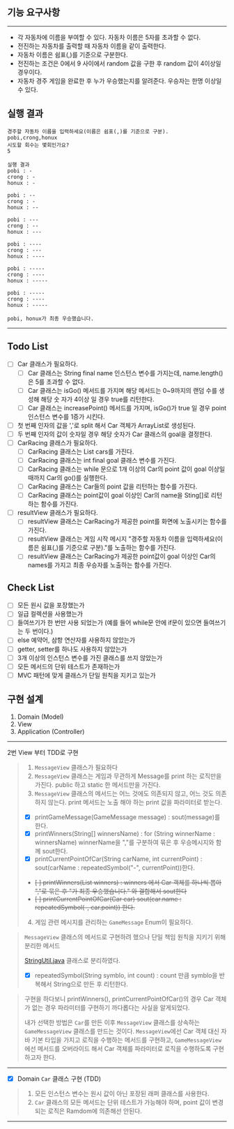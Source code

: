 ## 기능 요구사항

---

- 각 자동차에 이름을 부여할 수 있다. 자동차 이름은 5자를 초과할 수 없다.
- 전진하는 자동차를 출력할 때 자동차 이름을 같이 출력한다.
- 자동차 이름은 쉼표(,)를 기준으로 구분한다.
- 전진하는 조건은 0에서 9 사이에서 random 값을 구한 후 random 값이 4이상일 경우이다.
- 자동차 경주 게임을 완료한 후 누가 우승했는지를 알려준다. 우승자는 한명 이상일 수 있다.

## 실행 결과
```agsl
경주할 자동차 이름을 입력하세요(이름은 쉼표(,)를 기준으로 구분).
pobi,crong,honux
시도할 회수는 몇회인가요?
5

실행 결과
pobi : -
crong : -
honux : -

pobi : --
crong : -
honux : --

pobi : ---
crong : --
honux : ---

pobi : ----
crong : ---
honux : ----

pobi : -----
crong : ----
honux : -----

pobi : -----
crong : ----
honux : -----

pobi, honux가 최종 우승했습니다.
```
---

## Todo List

- [ ] Car 클래스가 필요하다.
  - [ ] Car 클래스는 String final name 인스턴스 변수를 가지는데, name.length()은 5를 초과할 수 없다.
  - [ ] Car 클래스는 isGo() 메서드를 가지며 해당 메서드는 0~9까지의 랜덤 수를 생성해 해당 숫 자가 4이상 일 경우 true를 리턴한다.
  - [ ] Car 클래스는 increasePoint() 메서드를 가지며, isGo()가 true 일 경우 point 인스턴스 변수를 1증가 시킨다.
- [ ] 첫 번째 인자의 값을 ','로 split 해서 Car 객체가 ArrayList로 생성된다.
- [ ] 두 번째 인자의 값이 숫자일 경우 해당 숫자가 Car 클래스의 goal을 결정한다.
- [ ] CarRacing 클래스가 필요하다.
  - [ ] CarRacing 클래스는 List<Car> cars를 가진다.
  - [ ] CarRacing 클래스는 int final goal 클래스 변수를 가진다.
  - [ ] CarRacing 클래스는 while 문으로 1개 이상의 Car의 point 값이 goal 이상일 때까지 Car의 go()를 실행한다.
  - [ ] CarRacing 클래스는 Car들의 point 값을 리턴하는 함수를 가진다.
  - [ ] CarRacing 클래스는 point값이 goal 이상인 Car의 name을 Sting[]로 리턴하는 함수를 가진다.
- [ ] resultView 클래스가 필요하다. 
  - [ ] resultView 클래스는 CarRacing가 제공한 point를 화면에 노출시키는 함수를 가진다.
  - [ ] resultView 클래스는 게임 시작 메시지 "경주할 자동차 이름을 입력하세요(이름은 쉼표(,)를 기준으로 구분)."를 노출하는 함수를 가진다.
  - [ ] resultView 클래스는 CarRacing가 제공한 point값이 goal 이상인 Car의 names를 가지고 최종 우승자를 노출하는 함수를 가진다.

## Check List
- [ ] 모든 원시 값을 포장했는가
- [ ] 일급 컬렉션을 사용했는가
- [ ] 들여쓰기가 한 번만 사용 되었는가 (예를 들어 while문 안에 if문이 있으면 들여쓰기는 두 번이다.)
- [ ] else 예약어, 삼항 연산자를 사용하지 않았는가
- [ ] getter, setter를 하나도 사용하지 않았는가
- [ ] 3개 이상의 인스턴스 변수를 가진 클래스를 쓰지 않았는가
- [ ] 모든 메서드의 단위 테스트가 존재하는가
- [ ] MVC 패턴에 맞게 클래스가 단일 원칙을 지키고 있는가

## 구현 설계
1. Domain (Model)
2. View
3. Application (Controller)

---

 2번 View 부터 TDD로 구현
> 1. `MessageView` 클래스가 필요하다
> 2. `MessageView` 클래스는 게임과 무관하게 Message를 print 하는 로직만을 가진다. public 하고 static 한 메서드만을 가진다.
> 3. `MessageView` 클래스의 메서드는 어느 것에도 의존되지 않고, 어느 것도 의존하지 않는다. print 메서드는 노출 해야 하는 print 값을 파라미터로 받는다.
> - [X] printGameMessage(GameMessage message) : sout(message)를 한다.
> - [X] printWinners(String[] winnersName) : for (String winnerName : winnersName) winnerName을 ","를 구분하여 묶은 후 우승메시지와 함께 sout한다.
> - [X] printCurrentPointOfCar(String carName, int currentPoint) : sout(carName : repeatedSymbol("-", currentPoint))한다.
> - ~~[ ] printWinners(List<Car> winners) : winners 에서 Car 객체를 하나씩 뽑아 ","로 묶은 후 "가 최종 우승했습니다." 와 결합해서 sout한다~~
> - ~~[ ] printCurrentPointOfCar(Car car) sout(car.name : repeatedSymbol(-, car.point)) 한다.~~
> 4. 게임 관련 메시지를 관리하는 `GameMessage` Enum이 필요하다.

> `MessageView` 클래스의 메서드로 구현하려 했으나 단일 책임 원칙을 지키기 위해 분리한 메서드
>
> [StringUtil.java](utils%2FStringUtil.java) 클래스로 분리하였다.
> - [X] repeatedSymbol(String symblo, int count) : count 만큼 symblo을 반복해서 String으로 만든 후 리턴한다.

> 구현을 하다보니 printWinners(), printCurrentPointOfCar()의 경우 Car 객체가 없는 경우 파라미터를 구현하기 까다롭다는 사실을 알게되었다.
>
> 내가 선택한 방법은 `Car`를 만든 이후 `MessageView` 클래스를 상속하는 `GameMessageView` 클래스를 만드는 것이다. `MessageView`에선
> Car 객체 대신 자바 기본 타입을 가지고 로직을 수행하는 메서드를 구현하고, `GameMessageView` 에선 메서드를 오버라이드 해서 Car 객체를 파라미터로 로직을
> 수행하도록 구현하고자 한다.

---

- [X] Domain `Car` 클래스 구현 (TDD)

> 1. 모든 인스턴스 변수는 원시 값이 아닌 포장된 래퍼 클래스를 사용한다.
> 2. `Car` 클래스의 모든 메서드는 단위 테스트가 가능해야 하며, point 값이 변경되는 로직은 Ramdom에 의존해선 안된다.

---